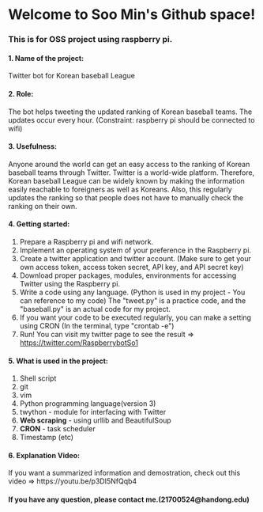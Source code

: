 <h1>Welcome to Soo Min's Github space!</h1>

<h3>This is for OSS project using raspberry pi.</h3>

<h4>1. Name of the project:</h4> Twitter bot for Korean baseball League
<h4>2. Role:</h4> The bot helps tweeting the updated ranking of Korean baseball teams. The updates occur every hour.
(Constraint: raspberry pi should be connected to wifi)
<h4>3. Usefulness:</h4> Anyone around the world can get an easy access to the ranking of Korean baseball teams through Twitter. Twitter is a world-wide platform. Therefore, Korean baseball League can be widely known by making the information easily reachable to foreigners as well as Koreans.
Also, this regularly updates the ranking so that people does not have to manually check the ranking on their own.
<h4>4. Getting started:</h4> 

1. Prepare a Raspberry pi and wifi network.
2. Implement an operating system of your preference in the Raspberry pi.
3. Create a twitter application and twitter account.
(Make sure to get your own access token, access token secret, API key, and API secret key)
4. Download proper packages, modules, environments for accessing Twitter using the Raspberry pi.
5. Write a code using any language. 
(Python is used in my project - You can reference to my code)
The "tweet.py" is a practice code, and the "baseball.py" is an actual code for my project.
6. If you want your code to be executed regularly, you can make a setting using CRON (In the terminal, type "crontab -e") 
7. Run!
You can visit my twitter page to see the result => https://twitter.com/RaspberrybotSo1
<h4>5. What is used in the project:</h4>

1. Shell script
2. git
3. vim
4. Python programming language(version 3)
5. twython - module for interfacing with Twitter
6. **Web scraping** - using urllib and BeautifulSoup
7. **CRON** - task scheduler
8. Timestamp
(etc)
<h4>6. Explanation Video:</h4> If you want a summarized information and demostration, check out this video => https://youtu.be/p3DI5NfQqb4
<h4>If you have any question, please contact me.(21700524@handong.edu)</h4>
